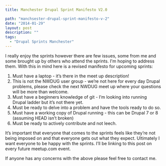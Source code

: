 ```yaml
---
title: Manchester Drupal Sprint Manifesto V2.0

path: "manchsester-drupal-sprint-manifesto-v-2"
date: "2014-01-29"
layout: post
description: ""
tags:
  - "Drupal Sprints Manchester"
---
```

I really enjoy the sprints however there are few issues, some from me and some brought up by others who attend the sprints. I'm hoping to address them. With this in mind here is a revised manifesto for upcoming sprints:

1. Must have a laptop - it’s there in the meet up description!
2. This is not the NWDUG user group - we’re not here for every day Drupal problems, please check the next NWDUG meet up where your questions will be more than welcome.
3. Must have a beginners knowledge of git - I’m looking into running Drupal ladder but it’s not there yet.
4. Must be ready to delve into a problem and have the tools ready to do so.
4. Must have a working copy of Drupal running - this can be Drupal 7 or 8 (assuming HEAD isn’t broken)
5. Must be ready to actively contribute and not leech.

It’s important that everyone that comes to the sprints feels like they’re not being imposed on and that everyone gets out what they expect. Ultimately I want everyone to be happy with the sprints. I’ll be linking to this post on every future meetup.com event.

If anyone has any concerns with the above please feel free to contact me.
